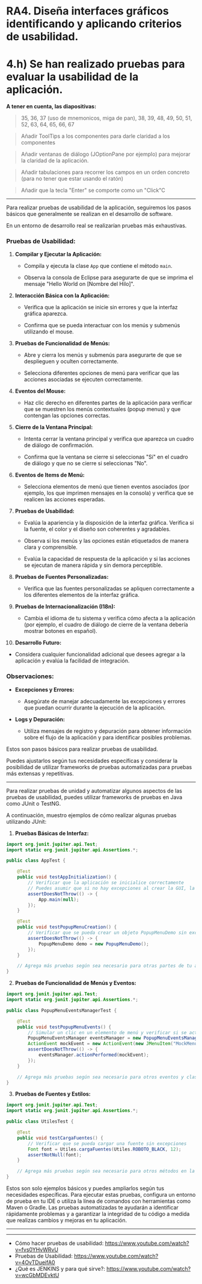 # RA4. Diseña interfaces gráficos identificando y aplicando criterios de usabilidad.
# 4.h) Se han realizado pruebas para evaluar la usabilidad de la aplicación.

**A tener en cuenta, las diapositivas:**
> 35, 36, 37 (uso de mnemonicos, miga de pan), 38, 39, 48, 49, 50, 51, 52, 63, 64, 65, 66, 67

> Añadir ToolTips a los componentes para darle claridad a los componentes

> Añadir ventanas de diálogo (JOptionPane por ejemplo) para mejorar la claridad de la aplicación.

> Añadir tabulaciones para recorrer los campos en un orden concreto (para no tener que estar usando el ratón)

> Añadir que la tecla "Enter" se comporte como un "Click"C

---------------------------------

Para realizar pruebas de usabilidad de la aplicación, seguiremos los pasos básicos que generalmente se realizan en el desarrollo de software. 

En un entorno de desarrollo real se realizarían pruebas más exhaustivas.

### Pruebas de Usabilidad:

1. **Compilar y Ejecutar la Aplicación:**
   
   - Compila y ejecuta la clase `App` que contiene el método `main`.
   
   - Observa la consola de Eclipse para asegurarte de que se imprima el mensaje "Hello World on [Nombre del Hilo]".

2. **Interacción Básica con la Aplicación:**
   
   - Verifica que la aplicación se inicie sin errores y que la interfaz gráfica aparezca.
   
   - Confirma que se pueda interactuar con los menús y submenús utilizando el mouse.

3. **Pruebas de Funcionalidad de Menús:**
   
   - Abre y cierra los menús y submenús para asegurarte de que se desplieguen y oculten correctamente.
   
   - Selecciona diferentes opciones de menú para verificar que las acciones asociadas se ejecuten correctamente.

4. **Eventos del Mouse:**
   
   - Haz clic derecho en diferentes partes de la aplicación para verificar que se muestren los menús contextuales (popup menus) y que contengan las opciones correctas.

5. **Cierre de la Ventana Principal:**
   
   - Intenta cerrar la ventana principal y verifica que aparezca un cuadro de diálogo de confirmación.
   
   - Confirma que la ventana se cierre si seleccionas "Sí" en el cuadro de diálogo y que no se cierre si seleccionas "No".

6. **Eventos de Items de Menú:**
   
   - Selecciona elementos de menú que tienen eventos asociados (por ejemplo, los que imprimen mensajes en la consola) y verifica que se realicen las acciones esperadas.

7. **Pruebas de Usabilidad:**
   
   - Evalúa la apariencia y la disposición de la interfaz gráfica. Verifica si la fuente, el color y el diseño son coherentes y agradables.
   
   - Observa si los menús y las opciones están etiquetados de manera clara y comprensible.
   
   - Evalúa la capacidad de respuesta de la aplicación y si las acciones se ejecutan de manera rápida y sin demora perceptible.

8. **Pruebas de Fuentes Personalizadas:**
   
   - Verifica que las fuentes personalizadas se apliquen correctamente a los diferentes elementos de la interfaz gráfica.

9. **Pruebas de Internacionalización (I18n):**
   
   - Cambia el idioma de tu sistema y verifica cómo afecta a la aplicación (por ejemplo, el cuadro de diálogo de cierre de la ventana debería mostrar botones en español).

10. **Desarrollo Futuro:**
   - Considera cualquier funcionalidad adicional que desees agregar a la aplicación y evalúa la facilidad de integración.

### Observaciones:

- **Excepciones y Errores:**
  
  - Asegúrate de manejar adecuadamente las excepciones y errores que puedan ocurrir durante la ejecución de la aplicación.

- **Logs y Depuración:**
  
  - Utiliza mensajes de registro y depuración para obtener información sobre el flujo de la aplicación y para identificar posibles problemas.

Estos son pasos básicos para realizar pruebas de usabilidad. 

Puedes ajustarlos según tus necesidades específicas y considerar la posibilidad de utilizar frameworks de pruebas automatizadas para pruebas más extensas y repetitivas.

---------------------------------

Para realizar pruebas de unidad y automatizar algunos aspectos de las pruebas de usabilidad, puedes utilizar frameworks de pruebas en Java como JUnit o TestNG. 

A continuación, muestro ejemplos de cómo realizar algunas pruebas utilizando JUnit:

1. **Pruebas Básicas de Interfaz:**

```java
import org.junit.jupiter.api.Test;
import static org.junit.jupiter.api.Assertions.*;

public class AppTest {

    @Test
    public void testAppInitialization() {
        // Verificar que la aplicación se inicialice correctamente
        // Puedes asumir que si no hay excepciones al crear la GUI, la inicialización es exitosa.
        assertDoesNotThrow(() -> {
            App.main(null);
        });
    }

    @Test
    public void testPopupMenuCreation() {
        // Verificar que se pueda crear un objeto PopupMenuDemo sin excepciones
        assertDoesNotThrow(() -> {
            PopupMenuDemo demo = new PopupMenuDemo();
        });
    }

    // Agrega más pruebas según sea necesario para otras partes de tu aplicación
}
```

2. **Pruebas de Funcionalidad de Menús y Eventos:**

```java
import org.junit.jupiter.api.Test;
import static org.junit.jupiter.api.Assertions.*;

public class PopupMenuEventsManagerTest {

    @Test
    public void testPopupMenuEvents() {
        // Simular un clic en un elemento de menú y verificar si se activa el evento correctamente
        PopupMenuEventsManager eventsManager = new PopupMenuEventsManager(new JTextArea());
        ActionEvent mockEvent = new ActionEvent(new JMenuItem("MockMenuItem"), ActionEvent.ACTION_PERFORMED, "command");
        assertDoesNotThrow(() -> {
            eventsManager.actionPerformed(mockEvent);
        });
    }

    // Agrega más pruebas según sea necesario para otros eventos y clases relacionadas
}
```

3. **Pruebas de Fuentes y Estilos:**

```java
import org.junit.jupiter.api.Test;
import static org.junit.jupiter.api.Assertions.*;

public class UtilesTest {

    @Test
    public void testCargaFuentes() {
        // Verificar que se pueda cargar una fuente sin excepciones
        Font font = Utiles.cargaFuentes(Utiles.ROBOTO_BLACK, 12);
        assertNotNull(font);
    }

    // Agrega más pruebas según sea necesario para otros métodos en la clase Utiles
}
```

Estos son solo ejemplos básicos y puedes ampliarlos según tus necesidades específicas. Para ejecutar estas pruebas, configura un entorno de prueba en tu IDE o utiliza la línea de comandos con herramientas como Maven o Gradle. Las pruebas automatizadas te ayudarán a identificar rápidamente problemas y a garantizar la integridad de tu código a medida que realizas cambios y mejoras en tu aplicación.


------------------------
------------------------

+ Cómo hacer pruebas de usabilidad: https://www.youtube.com/watch?v=fvs0YHvWRvU
+ Pruebas de Usabilidad: https://www.youtube.com/watch?v=4OvTDueifA0
+ ¿Qué es JENKINS y para qué sirve?: https://www.youtube.com/watch?v=wcGbMDEvktU
